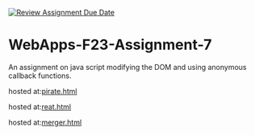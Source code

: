 [![Review Assignment Due Date](https://classroom.github.com/assets/deadline-readme-button-24ddc0f5d75046c5622901739e7c5dd533143b0c8e959d652212380cedb1ea36.svg)](https://classroom.github.com/a/Kv-XePEp)
# WebApps-F23-Assignment-7
An assignment on java script modifying the DOM and using anonymous callback functions.


hosted at:[pirate.html](https://44-563-webapps-f23.github.io/44563-webapps-f23-assignment7-amitdoddamani123/pirate.html)

hosted at:[reat.html](https://44-563-webapps-f23.github.io/44563-webapps-f23-assignment7-amitdoddamani123/react.html)

hosted at:[merger.html](https://44-563-webapps-f23.github.io/44563-webapps-f23-assignment7-amitdoddamani123/merger.html)